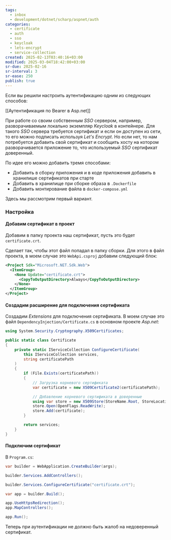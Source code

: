 ```yaml
---
tags:
  - inbox
  - development/dotnet/scharp/aspnet/auth
categories:
  - certificate
  - auth
  - sso
  - keycloak
  - lets-encrypt
  - service-collection
created: 2025-02-13T03:40:16+03:00
modified: 2025-03-04T18:42:00+03:00
sr-due: 2025-02-16
sr-interval: 3
sr-ease: 250
publish: true
---
```

Если вы решили настроить аутентификацию одним из следующих способов:

[[Аутентификация по Bearer в Asp.net]]

При работе со своим собственным *SSO* сервером, например, разворачиваемым локально экземпляр *Keycloak* в контейнере. Для такого *SSO* сервера требуется сертификат и если он доступен из сети, то его можно подписать используя *Let's Encrypt*. Но если нет, то нам потребуется добавить свой сертификат и сообщить хосту на котором разворачивается приложение то, что используемый *SSO* сертификат доверенный.

По идее его можно добавить тремя способами:

- Добавить в сборку приложения и в коде приложения добавить в хранилише сертификатов при старте
- Добавить в хранилище при сборке образа в `.Dockerfile`
- Добавить монтирование файла в `docker-compose.yml`

Здесь мы рассмотрим первый вариант.
### Настройка

#### Добавим сертификат в проект

Добавим в папку проекта наш сертификат, пусть это будет `certificate.crt`.

Сделает так, чтобы этот файл попадал в папку сборки. Для этого в файл проекта, в моем случае это `WebApi.csproj` добавим следующий блок:

```xml title:WebApi.csproj ln:true hl:2-6
<Project Sdk="Microsoft.NET.Sdk.Web">
  <ItemGroup>
    <None Update="certificate.crt">
      <CopyToOutputDirectory>Always</CopyToOutputDirectory>
    </None>
  </ItemGroup>
</Project>
```

#### Создадим расширение для подключения сертификата

Создадим *Extensions* для подключения сертификата. В моем случае это файл `DependencyInjection/Certificate.cs` в основном проекте *Asp.net*:

```csharp titile:DependencyInjection/Certificate.cs ln:true unwrap
using System.Security.Cryptography.X509Certificates;

public static class Certificate
{
    private static IServiceCollection ConfigureCertificate(
        this IServiceCollection services,
        string certificatePath
    )
    {
        if (File.Exists(certificatePath))
        {
            // Загрузка корневого сертификата
            var certificate = new X509Certificate2(certificatePath);

            // Добавление корневого сертификата в доверенные
            using var store = new X509Store(StoreName.Root, StoreLocation.CurrentUser);
            store.Open(OpenFlags.ReadWrite);
            store.Add(certificate);
        }

        return services;
    }
}
```

#### Подключим сертификат

В `Program.cs`:

```csharp titile:Program.cs ln:true hl:5 unwrap
var builder = WebApplication.CreateBuilder(args);

builder.Services.AddControllers();

builder.Services.ConfigureCertificate("certificate.crt");

var app = builder.Build();

app.UseHttpsRedirection();
app.MapControllers();

app.Run();
```

Теперь при аутентификации не должно быть жалоб на недоверенный сертификат.